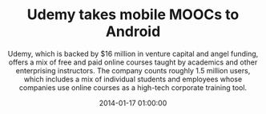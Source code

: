 ---
layout: post
title:  "Udemy takes mobile MOOCs to Android"
subtitle:  "Udemy, which is backed by $16 million in venture capital and angel funding, offers a mix of free and paid online courses taught by academics and other enterprising instructors. The company counts roughly 1.5 million users, which includes a mix of individual students and employees whose companies use online courses as a high-tech corporate training tool."
date:   2014-01-17 01:00:00
refurl: http://www.bizjournals.com/sanjose/news/2014/01/10/udemy-takes-the-ed-tech-and-mooc.html?page=all
source: bizjournals.com
categories: linkpost
tag: post
---